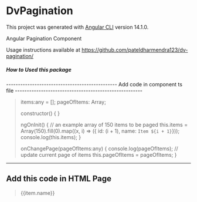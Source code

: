 # DvPagination

This project was generated with [Angular CLI](https://github.com/angular/angular-cli) version 14.1.0.

Angular Pagination Component

Usage instructions available at https://github.com/pateldharmendra123/dv-pagination/

<h5>How to Used this package</h5>
-----------------------------------------------
Add code in component ts file
------------------------------------------------------


> items:any = [];
> pageOfItems: Array<any>;
> 
> constructor() { }
> 
> ngOnInit() {
>     // an example array of 150 items to be paged
>      this.items = Array(150).fill(0).map((x, i) => ({ id: (i + 1), name: `Item ${i + 1}`}));
>      console.log(this.items);
>  }
> 
>   onChangePage(pageOfItems:any) { 
>       console.log(pageOfItems);
>       // update current page of items
>       this.pageOfItems = pageOfItems;
>   }

  -------------------------------------------
  Add this code in HTML Page
  -----------------------------------------
 
>   <div class="text-center">
>       <div *ngFor="let item of pageOfItems">{{item.name}}</div>
>   </div>
>   <div class="text-center"> 
>       <dv-pagination [items]="items" (changePage)="onChangePage($event)"></dv-pagination>  
>   </div> 

